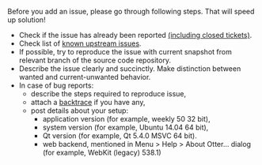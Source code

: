 Before you add an issue, please go through following steps. That will speed up solution!

* Check if the issue has already been reported [(including closed tickets)](https://github.com/OtterBrowser/otter-browser/search?q=your+issue&type=Issues).
* Check list of [known upstream issues](https://github.com/OtterBrowser/otter-browser/wiki/Upstream-Bugs).
* If possible, try to reproduce the issue with current snapshot from relevant branch of the source code repository.
* Describe the issue clearly and succinctly. Make distinction between wanted and current-unwanted behavior.
* In case of bug reports:
  * describe the steps required to reproduce issue,
  * attach a [backtrace](http://en.wikipedia.org/wiki/Stack_trace) if you have any,
  * post details about your setup:
    * application version (for example, weekly 50 32 bit),
    * system version (for example, Ubuntu 14.04 64 bit),
    * Qt version (for example, Qt 5.4.0 MSVC 64 bit).
    * web backend, mentioned in Menu > Help > About Otter… dialog (for example, WebKit (legacy) 538.1)
